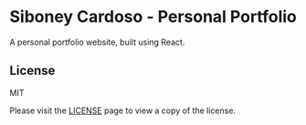 # Siboney Cardoso - Personal Portfolio

A personal portfolio website, built using React.

## License

MIT

Please visit the [LICENSE](https://github.com/RikGhosh487/Portfolio/blob/main/LICENSE) page to view a copy of the license.
